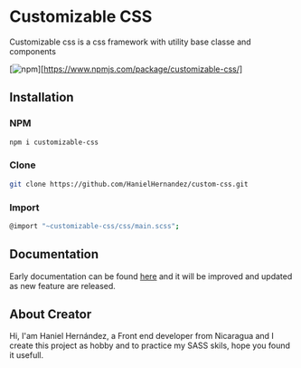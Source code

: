 # Customizable CSS

Customizable css is a css framework with utility base classe and components

[![npm](https://img.shields.io/npm/v/customizable-css.svg)][https://www.npmjs.com/package/customizable-css/]

## Installation

### NPM

```sh
npm i customizable-css
```

### Clone

```sh
git clone https://github.com/HanielHernandez/custom-css.git
```

### Import

```sh
@import "~customizable-css/css/main.scss";
```

## Documentation

Early documentation can be found [here](https://hanielhernandez.github.io/custom-css/) and it will be improved and updated as new feature are released.

## About Creator

Hi, I'am Haniel Hernández, a Front end developer from Nicaragua and I create this project as hobby and to practice my SASS skils, hope you found it usefull.
